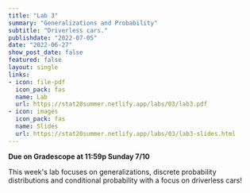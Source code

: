 ```yaml
---
title: "Lab 3"
summary: "Generalizations and Probability"
subtitle: "Driverless cars."
publishdate: "2022-07-05"
date: "2022-06-27"
show_post_date: false
featured: false
layout: single
links:
- icon: file-pdf
  icon_pack: fas
  name: Lab
  url: https://stat20summer.netlify.app/labs/03/lab3.pdf
- icon: images
  icon_pack: fas
  name: Slides
  url: https://stat20summer.netlify.app/labs/03/lab3-slides.html
---
```


**Due on Gradescope at 11:59p Sunday 7/10**

This week's lab focuses on generalizations, discrete probability distributions and conditional probability with a focus on driverless cars!
